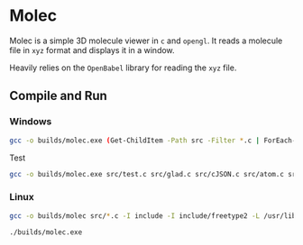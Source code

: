 # Molec

Molec is a simple 3D molecule viewer in `c` and `opengl`. It reads a molecule file in `xyz` format and displays it in a window.

Heavily relies on the `OpenBabel` library for reading the `xyz` file.

## Compile and Run

### Windows

```bash
gcc -o builds/molec.exe (Get-ChildItem -Path src -Filter *.c | ForEach-Object { $_.FullName }) -I include -I include/freetype2 -L lib -lglfw3 -lopengl32 -lgdi32 -lfreetype
```

Test

```bash
gcc -o builds/molec.exe src/test.c src/glad.c src/cJSON.c src/atom.c src/molecule.c src/sphere.c src/cylinder.c src/parse.c -I include -I include/freetype2 -L lib -lglfw3 -lopengl32 -lgdi32 -lfreetype
```

### Linux

```bash
gcc -o builds/molec src/*.c -I include -I include/freetype2 -L /usr/lib -lglfw -lGL -lm
```

```bash
./builds/molec.exe
```
